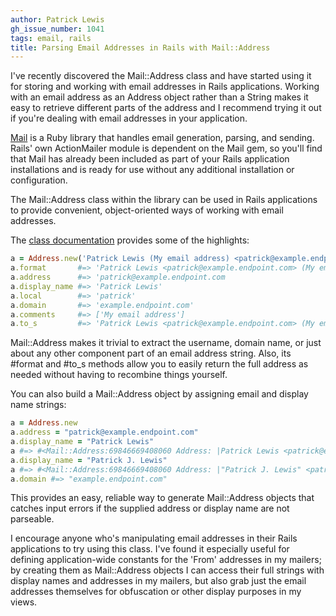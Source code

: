 ```yaml
---
author: Patrick Lewis
gh_issue_number: 1041
tags: email, rails
title: Parsing Email Addresses in Rails with Mail::Address
---
```


I've recently discovered the Mail::Address class and have started using it for storing and working with email addresses in Rails applications. Working with an email address as an Address object rather than a String makes it easy to retrieve different parts of the address and I recommend trying it out if you're dealing with email addresses in your application.

[Mail](https://github.com/mikel/mail) is a Ruby library that handles email generation, parsing, and sending. Rails' own ActionMailer module is dependent on the Mail gem, so you'll find that Mail has already been included as part of your Rails application installations and is ready for use without any additional installation or configuration.

The Mail::Address class within the library can be used in Rails applications to provide convenient, object-oriented ways of working with email addresses.

The [class documentation](http://rdoc.info/github/mikel/mail/Mail/Address) provides some of the highlights:

```ruby
a = Address.new('Patrick Lewis (My email address) <patrick@example.endpoint.com>')
a.format       #=> 'Patrick Lewis <patrick@example.endpoint.com> (My email address)'
a.address      #=> 'patrick@example.endpoint.com
a.display_name #=> 'Patrick Lewis'
a.local        #=> 'patrick'
a.domain       #=> 'example.endpoint.com'
a.comments     #=> ['My email address']
a.to_s         #=> 'Patrick Lewis <patrick@example.endpoint.com> (My email address)'
```

Mail::Address makes it trivial to extract the username, domain name, or just about any other component part of an email address string. Also, its #format and #to_s methods allow you to easily return the full address as needed without having to recombine things yourself.

You can also build a Mail::Address object by assigning email and display name strings:

```ruby
a = Address.new
a.address = "patrick@example.endpoint.com"
a.display_name = "Patrick Lewis"
a #=> #<Mail::Address:69846669408060 Address: |Patrick Lewis <patrick@example.endpoint.com>| >
a.display_name = "Patrick J. Lewis"
a #=> #<Mail::Address:69846669408060 Address: |"Patrick J. Lewis" <patrick@example.endpoint.com>| >
a.domain #=> "example.endpoint.com"
```

This provides an easy, reliable way to generate Mail::Address objects that catches input errors if the supplied address or display name are not parseable.

I encourage anyone who's manipulating email addresses in their Rails applications to try using this class. I've found it especially useful for defining application-wide constants for the 'From' addresses in my mailers; by creating them as Mail::Address objects I can access their full strings with display names and addresses in my mailers, but also grab just the email addresses themselves for obfuscation or other display purposes in my views.
